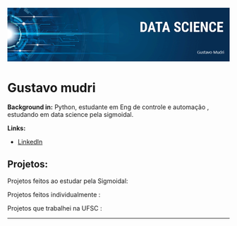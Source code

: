 
<p align="center">
  <img src="banner git.png" >
</p>

# Gustavo mudri


**Background in:** Python, estudante em Eng de controle e automação , estudando em data science pela sigmoidal.

**Links:**
* [LinkedIn](https://www.linkedin.com/in/gustavo-mudri-72163a197/)

## Projetos:
Projetos feitos ao estudar pela  Sigmoidal:

Projetos feitos individualmente : 

Projetos que trabalhei na UFSC :

---




